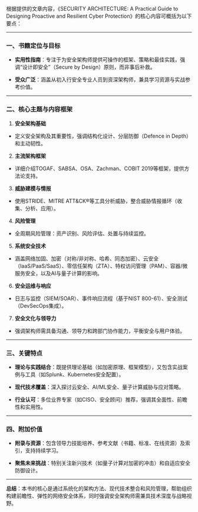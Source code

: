 根据提供的文章内容，《SECURITY ARCHITECTURE: A Practical Guide to Designing Proactive and Resilient Cyber Protection》的核心内容可概括为以下要点：

---

### **一、书籍定位与目标**

- **实用性指南**：专注于为安全架构师提供可操作的框架、策略和最佳实践，强调“设计即安全”（Secure by Design）原则，而非事后补救。

- **受众广泛**：涵盖从初入行安全专业人员到资深架构师，兼具学习资源与实战参考价值。

---

### **二、核心主题与内容框架**

1. **安全架构基础**

- 定义安全架构及其重要性，强调结构化设计、分层防御（Defence in Depth）和主动韧性。

2. **主流架构框架**

- 详细介绍TOGAF、SABSA、OSA、Zachman、COBIT 2019等框架，提供方法论支持。

3. **威胁建模与情报**

- 使用STRIDE、MITRE ATT&CK®等工具分析威胁，整合威胁情报循环（收集、分析、应用）。

4. **风险管理**

- 全周期风险管理：资产识别、风险评估、处置与持续监控。

5. **系统安全技术**

- 涵盖网络加固、加密（对称/非对称、哈希、同态加密）、云安全（IaaS/PaaS/SaaS）、零信任架构（ZTA）、特权访问管理（PAM）、容器/微服务安全，以及AI与量子计算的影响。

6. **安全运维与响应**

- 日志与监控（SIEM/SOAR）、事件响应流程（基于NIST 800-61）、安全测试（DevSecOps集成）。

7. **安全文化与领导力**

- 强调架构师需具备沟通、领导力和跨部门协作能力，平衡安全与用户体验。

---

### **三、关键特点**

- **理论与实践结合**：既提供理论基础（如加密原理、框架模型），又包含实战案例与工具（如Splunk、Kubernetes安全配置）。

- **现代技术覆盖**：深入探讨云安全、AI/ML安全、量子计算威胁与应对策略。

- **行业认可**：多位业界专家（如CISO、安全顾问）推荐，强调其全面性、前瞻性和实用性。

---

### **四、附加价值**

- **附录与资源**：包含领导力技能培养、参考文献（书籍、标准、在线资源）及索引，支持持续学习。

- **聚焦未来挑战**：特别关注新兴技术（如量子计算对加密的冲击）和自适应安全防御设计。

---

**总结**：本书的核心是通过系统化的架构方法、现代技术整合和风险管理，帮助组织构建前瞻性、弹性的网络安全体系，同时强调安全架构师需兼具技术深度与战略视野。